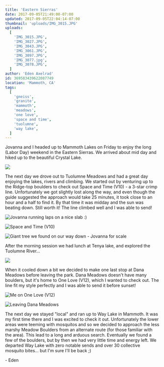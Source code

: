 ```yaml
---
title: 'Eastern Sierras'
date: 2017-09-05T21:49:00-07:00
updated: 2017-09-05T22:04:14-07:00
thumbnail: 'uploads/IMG_3015.JPG'
uploads:
  [
    'IMG_3015.JPG',
    'IMG_3027.JPG',
    'IMG_3043.JPG',
    'IMG_3061.JPG',
    'IMG_3097.JPG',
    'IMG_3077.jpg',
    'IMG_3078.JPG',
  ]
author: 'Eden Axelrad'
id: 369583439622087749
location: 'Mammoth, CA'
tags:
  [
    'gneiss',
    'granite',
    'mammoth',
    'meadows',
    'one love',
    'space and time',
    'tuolumne',
    'way lake',
  ]
---
```


Jovanna and I headed up to Mammoth Lakes on Friday to enjoy the long (Labor Day) weekend in the Eastern Sierras. We arrived about mid day and hiked up to the beautiful Crystal Lake.

![](uploads/IMG_3015.JPG)

The next day we drove out to Tuolumne Meadows and had a great day enjoying the lakes, rivers and climbing. We started out by venturing up to the Ridge-top boulders to check out Space and Time (V10) \- a 3-star crimp line. Unfortunately we got slightly lost along the way, and even though the guide suggested the approach would take 25 minutes, it took close to an hour and a half to find it. By that time it was midday and the sun was beating down. Still worth it! The line climbed well and I was able to send!

![Jovanna running laps on a nice slab :)](uploads/IMG_3027.JPG)

![Space and Time (V10)](uploads/IMG_3043.JPG)

![Giant tree we found on our way down - Jovanna for scale](uploads/IMG_3061.JPG)

After the morning session we had lunch at Tenya lake, and explored the Tuolumne River...

![](uploads/IMG_3097.JPG)

When it cooled down a bit we decided to make one last stop at Dana Meadows before leaving the park. Dana Meadows doesn't have many boulders, but it's home to One Love (V12), which I wanted to check out. The line fit my style perfectly and I was able to send it before sunset!

![Me on One Love (V12)](uploads/IMG_3077.jpg)

![Leaving Dana Meadows](uploads/IMG_3078.JPG)

The next day we stayed "local" and ran up to Way Lake in Mammoth. It was my first time there and I was excited to check it out. Unfortunately the lower areas were teeming with mosquitos and so we decided to approach the less marshy Meadow Boulders from an alternate route (for those familiar with the area). This lead to a long and arduous search. Eventually we found a few of the boulders, but by then we had very little time and energy left. We departed Way Lake with zero notable sends and over 30 collective mosquito bites... but I'm sure I'll be back ;)

\- Eden
